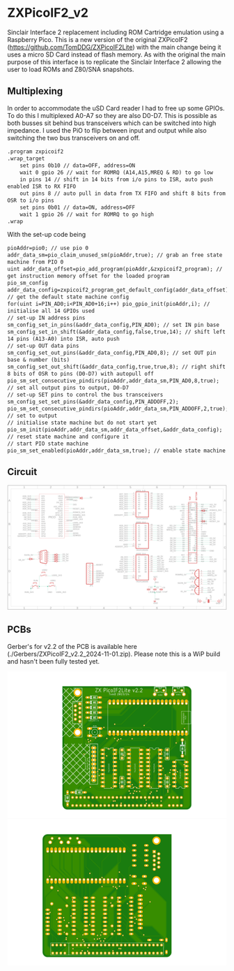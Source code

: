 # ZXPicoIF2_v2

Sinclair Interface 2 replacement including ROM Cartridge emulation using a Raspberry Pico. This is a new version of the original ZXPicoIF2 (https://github.com/TomDDG/ZXPicoIF2Lite) with the main change being it uses a micro SD Card instead of flash memory. As with the original the main purpose of this interface is to replicate the Sinclair Interface 2 allowing the user to load ROMs and Z80/SNA snapshots.

## Multiplexing

In order to accommodate the uSD Card reader I had to free up some GPIOs. To do this I multiplexed A0-A7 so they are also D0-D7. This is possible as both busses sit behind bus transceivers which can be switched into high impedance. I used the PiO to flip between input and output while also switching the two bus transceivers on and off.

````
.program zxpicoif2
.wrap_target
    set pins 0b10 // data=OFF, address=ON
    wait 0 gpio 26 // wait for ROMRQ (A14,A15,MREQ & RD) to go low
    in pins 14 // shift in 14 bits from i/o pins to ISR, auto push enabled ISR to RX FIFO
    out pins 8 // auto pull in data from TX FIFO and shift 8 bits from OSR to i/o pins
    set pins 0b01 // data=ON, address=OFF    
    wait 1 gpio 26 // wait for ROMRQ to go high
.wrap
````

With the set-up code being

````
pioAddr=pio0; // use pio 0
addr_data_sm=pio_claim_unused_sm(pioAddr,true); // grab an free state machine from PIO 0
uint addr_data_offset=pio_add_program(pioAddr,&zxpicoif2_program); // get instruction memory offset for the loaded program
pio_sm_config addr_data_config=zxpicoif2_program_get_default_config(addr_data_offset); // get the default state machine config
for(uint i=PIN_AD0;i<PIN_AD0+16;i++) pio_gpio_init(pioAddr,i); // initialise all 14 GPIOs used
// set-up IN address pins    
sm_config_set_in_pins(&addr_data_config,PIN_AD0); // set IN pin base
sm_config_set_in_shift(&addr_data_config,false,true,14); // shift left 14 pins (A13-A0) into ISR, auto push
// set-up OUT data pins    
sm_config_set_out_pins(&addr_data_config,PIN_AD0,8); // set OUT pin base & number (bits)
sm_config_set_out_shift(&addr_data_config,true,true,8); // right shift 8 bits of OSR to pins (D0-D7) with autopull off
pio_sm_set_consecutive_pindirs(pioAddr,addr_data_sm,PIN_AD0,8,true); // set all output pins to output, D0-D7
// set-up SET pins to control the bus transceivers
sm_config_set_set_pins(&addr_data_config,PIN_ADDOFF,2);
pio_sm_set_consecutive_pindirs(pioAddr,addr_data_sm,PIN_ADDOFF,2,true); // set to output
// initialise state machine but do not start yet    
pio_sm_init(pioAddr,addr_data_sm,addr_data_offset,&addr_data_config); // reset state machine and configure it
// start PIO state machine
pio_sm_set_enabled(pioAddr,addr_data_sm,true); // enable state machine
````

## Circuit

![image](./Images/IF2_v2.2.png "Circuit")

## PCBs

Gerber's for v2.2 of the PCB is available here (./Gerbers/ZXPicoIF2_v2.2_2024-11-01.zip). Please note this is a WiP build and hasn't been fully tested yet.

![image](./Gerbers/IF2_v2.2_top.png "PCB top")
![image](./Gerbers/IF2_v2.2_bottom.png "PCB bottom")

